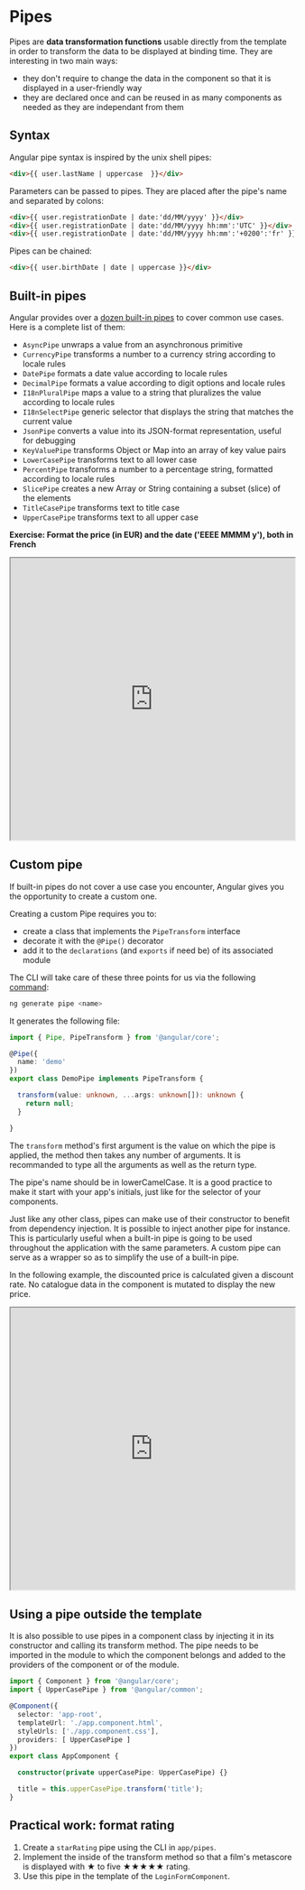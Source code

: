 # Pipes

Pipes are **data transformation functions** usable directly from the template in order to transform the data to be displayed at binding time. They are interesting in two main ways:
- they don't require to change the data in the component so that it is displayed in a user-friendly way
- they are declared once and can be reused in as many components as needed as they are independant from them

## Syntax

Angular pipe syntax is inspired by the unix shell pipes:

```html
<div>{{ user.lastName | uppercase  }}</div>
```

Parameters can be passed to pipes. They are placed after the pipe's name and separated by colons:

```html
<div>{{ user.registrationDate | date:'dd/MM/yyyy' }}</div>
<div>{{ user.registrationDate | date:'dd/MM/yyyy hh:mm':'UTC' }}</div>
<div>{{ user.registrationDate | date:'dd/MM/yyyy hh:mm':'+0200':'fr' }}</div>
```

Pipes can be chained:
```html
<div>{{ user.birthDate | date | uppercase }}</div>
```

## Built-in pipes

Angular provides over a [dozen built-in pipes](https://angular.io/api?type=pipe) to cover common use cases. Here is a complete list of them:
- `AsyncPipe` unwraps a value from an asynchronous primitive
- `CurrencyPipe` transforms a number to a currency string according to locale rules
- `DatePipe` formats a date value according to locale rules
- `DecimalPipe` formats a value according to digit options and locale rules
- `I18nPluralPipe` maps a value to a string that pluralizes the value according to locale rules
- `I18nSelectPipe` generic selector that displays the string that matches the current value
- `JsonPipe` converts a value into its JSON-format representation, useful for debugging
- `KeyValuePipe` transforms Object or Map into an array of key value pairs
- `LowerCasePipe` transforms text to all lower case
- `PercentPipe` transforms a number to a percentage string, formatted according to locale rules
- `SlicePipe` creates a new Array or String containing a subset (slice) of the elements
- `TitleCasePipe` transforms text to title case
- `UpperCasePipe` transforms text to all upper case

**Exercise: Format the price (in EUR) and the date ('EEEE MMMM y'), both in French**
<iframe height='500' width='100%' src="https://stackblitz.com/edit/angular-currency-pipe-training-example?ctl=1&embed=1&file=src/app/app.component.html&hideNavigation=1"></iframe>

## Custom pipe

If built-in pipes do not cover a use case you encounter, Angular gives you the opportunity to create a custom one.

Creating a custom Pipe requires you to:
- create a class that implements the `PipeTransform` interface
- decorate it with the `@Pipe()` decorator
- add it to the `declarations` (and `exports` if need be) of its associated module

The CLI will take care of these three points for us via the following [command](https://angular.io/cli/generate#pipe):

```sh
ng generate pipe <name>
```

It generates the following file:
```ts
import { Pipe, PipeTransform } from '@angular/core';

@Pipe({
  name: 'demo'
})
export class DemoPipe implements PipeTransform {

  transform(value: unknown, ...args: unknown[]): unknown {
    return null;
  }

}
```
The `transform` method's first argument is the value on which the pipe is applied, the method then takes any number of arguments. It is recommanded to type all the arguments as well as the return type.

The pipe's name should be in lowerCamelCase. It is a good practice to make it start with your app's initials, just like for the selector of your components.

Just like any other class, pipes can make use of their constructor to benefit from dependency injection. It is possible to inject another pipe for instance. This is particularly useful when a built-in pipe is going to be used throughout the application with the same parameters. A custom pipe can serve as a wrapper so as to simplify the use of a built-in pipe.

In the following example, the discounted price is calculated given a discount rate. No catalogue data in the component is mutated to display the new price.

<iframe height='500' width='100%' src="https://stackblitz.com/edit/angular-pipe-exemple?embed=1&file=src/app/discounted.pipe.ts&ctl=1&hideNavigation=1"></iframe>

## Using a pipe outside the template

It is also possible to use pipes in a component class by injecting it in its constructor and calling its transform method. The pipe needs to be imported in the module to which the component belongs and added to the providers of the component or of the module.

```ts
import { Component } from '@angular/core';
import { UpperCasePipe } from '@angular/common';

@Component({
  selector: 'app-root',
  templateUrl: './app.component.html',
  styleUrls: ['./app.component.css'],
  providers: [ UpperCasePipe ]
})
export class AppComponent {

  constructor(private upperCasePipe: UpperCasePipe) {}

  title = this.upperCasePipe.transform('title');
}
```
## Practical work: format rating
1. Create a `starRating` pipe using the CLI in `app/pipes`.
2. Implement the inside of the transform method so that a film's metascore is displayed with ★ to five ★★★★★ rating.
3. Use this pipe in the template of the `LoginFormComponent`.